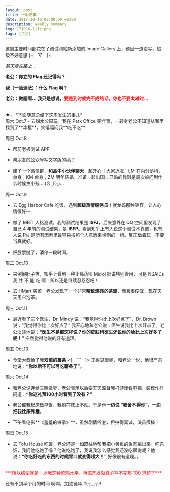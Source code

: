 ```yaml
---
layout: post
title: 一周记事
date: 2017-10-16 00:00:00 +0300
description: weekly summary
img: 171016-life.png
tags: [生活]
---
```


这周主要时间都花在了调试网站新添加的 Image Gallery 上，题目一道没写，超级不好意思 (~￣▽￣)~ 

*某天走在路上：*

**老公：你立的 Flag 还记得吗？**

**我（一脸迷茫）：什么 Flag 啊？**

**老公：做题啊... 我只是想说，<span style="color:red">要是到时候完不成的话，你也不要太难过...</span>**

<br>
★╮ *下面随意总结下这周发生的事儿*

<br>
周六 Oct.7
- 去甜水公园玩。我在 Park Office 买年票，一转身老公不知道从哪里找到了**冰棍**，笑嘻嘻问我**吃不吃**

周日 Oct.8
- 帮前老板测试 APP

- 帮朋友的公众号写文字版的稿子

- 建了一个微信群，**和高中小伙伴聊天**，超开心！大家近况：LM 在内分泌科，单身；KM 单身；ZM 明年结婚，准备一起出国；已婚的我则是屡次被问到什么时候生小孩 …(⊙_⊙;)…

周一 Oct.9
- 去 Egg Harbor Cafe 吃饭，遇到**超级热情服务员**！就龙妈那种笑容，让人心情很好～

- 做了 MBTI 人格测试，我的测试结果是 **ISFJ**，后来意外在 QQ 空间里发现了自己 4 年前的测试结果，是 **ISFP**。看到知乎上有人说这个测试不靠谱，也有人说 P/J 是所有因素里最容易按照个人意愿来控制的一组。反正做着玩，不要当真就好。


- 把股票抛了，消停一段时间。

周二 Oct.10
- 来例假肚子疼，知乎上看到一种止痛药叫 Midol 据说特别管用，可是 NSAIDs 我 并 不 能 吃 啊！所以还是继续忍忍忍吧！

- 去 HMart 买菜，老公发现了一个非常**精致漂亮的茶壶**，而且很便宜，现在天天用它泡茶。

周三 Oct.11
- 最近看了三个医生，Dr. Mindy 说：“我觉得你比上次好点了”，Dr. Brown说：“我觉得你比上次好点了” 我开心地和老公说：医生说我比上次好点了。老公淡淡地说：**“医生不是都这样说？你的皮肤科医生还说你的脸比上次好多了呢！”** 突然觉得他说的好有道理。

周五 Oct.13
- 食堂大叔给了我**双倍的薯条** <(￣︶￣)> 正得瑟着呢，和老公一说，他很严肃地说：**“你以后不可以再吃薯条了”**。

周六 Oct.14
- 和老公说连续三晚做梦，老公表示以后要天天监督我打游戏看电视，装模作样问道：**“你这礼拜100小时看到了没有？”**

- 老公催我起床做早饭，我躺在床上不动。于是他**一边说 “我舍不得你”，一边把我往床外推**。

- 下午看电影**《羞羞的铁拳》**，虽然剧情俗套，但拍得真诚，演员很棒！

周日 Oct.15
- 去 Tofu House 吃饭，老公还是一如既往地帮我把小黄鱼的鱼肉挑出来。吃完饭，我问他吃饱了吗？他说吃饱了，我说我怎么感觉我还没吃很饱呢？他说：**“你吃好吃的东西的时候胃口就变得超大！”** 好像很有道理。。

<br>
<span style="color:red">***所以结论就是：以我这种菜鸡水平，再搞开发就真心写不完那 100 道题了***</span>

还有不到半个月的时间 啊咧，加油骚年 #(┬＿┬)! 

